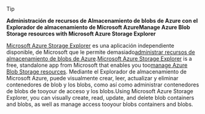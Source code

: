 > [!TIP]
> 
> <span data-ttu-id="7f3ab-101">**Administración de recursos de Almacenamiento de blobs de Azure con el Explorador de almacenamiento de Microsoft Azure**</span><span class="sxs-lookup"><span data-stu-id="7f3ab-101">**Manage Azure Blob Storage resources with Microsoft Azure Storage Explorer**</span></span>
> 
> <span data-ttu-id="7f3ab-102">[Microsoft Azure Storage Explorer](../articles/vs-azure-tools-storage-manage-with-storage-explorer.md) es una aplicación independiente disponible, de Microsoft que le permite demasiado[administrar recursos de almacenamiento de blobs de Azure](../articles/vs-azure-tools-storage-explorer-blobs.md).</span><span class="sxs-lookup"><span data-stu-id="7f3ab-102">[Microsoft Azure Storage Explorer](../articles/vs-azure-tools-storage-manage-with-storage-explorer.md) is a free, standalone app from Microsoft that enables you too[manage Azure Blob Storage resources](../articles/vs-azure-tools-storage-explorer-blobs.md).</span></span> <span data-ttu-id="7f3ab-103">Mediante el Explorador de almacenamiento de Microsoft Azure, puede visualmente crear, leer, actualizar y eliminar contenedores de blob y los blobs, como así como administrar contenedores de blobs de tooyour de acceso y los blobs.</span><span class="sxs-lookup"><span data-stu-id="7f3ab-103">Using Microsoft Azure Storage Explorer, you can visually create, read, update, and delete blob containers and blobs, as well as manage access tooyour blobs containers and blobs.</span></span>


